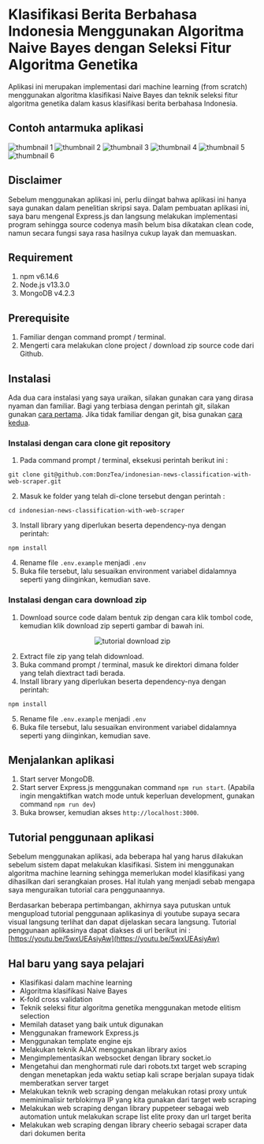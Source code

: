 # Klasifikasi Berita Berbahasa Indonesia Menggunakan Algoritma Naive Bayes dengan Seleksi Fitur Algoritma Genetika

Aplikasi ini merupakan implementasi dari machine learning (from scratch) menggunakan algoritma klasifikasi Naive Bayes dan teknik seleksi fitur algoritma genetika dalam kasus klasifikasi berita berbahasa Indonesia.

## Contoh antarmuka aplikasi

![thumbnail 1](screenshots/thumbnail-1.png)
![thumbnail 2](screenshots/thumbnail-2.png)
![thumbnail 3](screenshots/thumbnail-3.png)
![thumbnail 4](screenshots/thumbnail-4.png)
![thumbnail 5](screenshots/thumbnail-5.png)
![thumbnail 6](screenshots/thumbnail-6.png)

## Disclaimer

Sebelum menggunakan aplikasi ini, perlu diingat bahwa aplikasi ini hanya saya gunakan dalam penelitian skripsi saya. Dalam pembuatan aplikasi ini, saya baru mengenal Express.js dan langsung melakukan implementasi program sehingga source codenya masih belum bisa dikatakan clean code, namun secara fungsi saya rasa hasilnya cukup layak dan memuaskan.

## Requirement

1.  npm v6.14.6
2.  Node.js v13.3.0
3.  MongoDB v4.2.3

## Prerequisite

1. Familiar dengan command prompt / terminal.
2. Mengerti cara melakukan clone project / download zip source code dari Github.

## Instalasi

Ada dua cara instalasi yang saya uraikan, silakan gunakan cara yang dirasa nyaman dan familiar. Bagi yang terbiasa dengan perintah git, silakan gunakan [cara pertama](#instalasi-dengan-cara-clone-git-repository). Jika tidak familiar dengan git, bisa gunakan [cara kedua](#instalasi-dengan-cara-download-zip).

### Instalasi dengan cara clone git repository

1. Pada command prompt / terminal, eksekusi perintah berikut ini :

```
git clone git@github.com:DonzTea/indonesian-news-classification-with-web-scraper.git
```

2.  Masuk ke folder yang telah di-clone tersebut dengan perintah :

```
cd indonesian-news-classification-with-web-scraper
```

3.  Install library yang diperlukan beserta dependency-nya dengan perintah:

```
npm install
```

4.  Rename file `.env.example` menjadi `.env`
5.  Buka file tersebut, lalu sesuaikan environment variabel didalamnya seperti yang diinginkan, kemudian save.

### Instalasi dengan cara download zip

1. Download source code dalam bentuk zip dengan cara klik tombol code, kemudian klik download zip seperti gambar di bawah ini.

<p align="center">
  <img src="screenshots/download-zip.png" alt="tutorial download zip">
</p>

2. Extract file zip yang telah didownload.
3. Buka command prompt / terminal, masuk ke direktori dimana folder yang telah diextract tadi berada.
4. Install library yang diperlukan beserta dependency-nya dengan perintah:

```
npm install
```

5.  Rename file `.env.example` menjadi `.env`
6.  Buka file tersebut, lalu sesuaikan environment variabel didalamnya seperti yang diinginkan, kemudian save.

## Menjalankan aplikasi

1.  Start server MongoDB.
2.  Start server Express.js menggunakan command `npm run start`. (Apabila ingin mengaktifkan watch mode untuk keperluan development, gunakan command `npm run dev`)
3.  Buka browser, kemudian akses `http://localhost:3000`.

## Tutorial penggunaan aplikasi

Sebelum menggunakan aplikasi, ada beberapa hal yang harus dilakukan sebelum sistem dapat melakukan klasifikasi. Sistem ini menggunakan algoritma machine learning sehingga memerlukan model klasifikasi yang dihasilkan dari serangkaian proses. Hal itulah yang menjadi sebab mengapa saya menguraikan tutorial cara penggunaannya.

Berdasarkan beberapa pertimbangan, akhirnya saya putuskan untuk mengupload tutorial penggunaan aplikasinya di youtube supaya secara visual langsung terlihat dan dapat dijelaskan secara langsung. Tutorial penggunaan aplikasinya dapat diakses di url berikut ini : [https://youtu.be/5wxUEAsiyAw](https://youtu.be/5wxUEAsiyAw)

## Hal baru yang saya pelajari

- Klasifikasi dalam machine learning
- Algoritma klasifikasi Naive Bayes
- K-fold cross validation
- Teknik seleksi fitur algoritma genetika menggunakan metode elitism selection
- Memilah dataset yang baik untuk digunakan
- Menggunakan framework Express.js
- Menggunakan template engine ejs
- Melakukan teknik AJAX menggunakan library axios
- Mengimplementasikan websocket dengan library socket.io
- Mengetahui dan menghormati rule dari robots.txt target web scraping dengan menetapkan jeda waktu setiap kali scrape berjalan supaya tidak memberatkan server target
- Melakukan teknik web scraping dengan melakukan rotasi proxy untuk meminimalisir terblokirnya IP yang kita gunakan dari target web scraping
- Melakukan web scraping dengan library puppeteer sebagai web automation untuk melakukan scrape list elite proxy dan url target berita
- Melakukan web scraping dengan library cheerio sebagai scraper data dari dokumen berita
